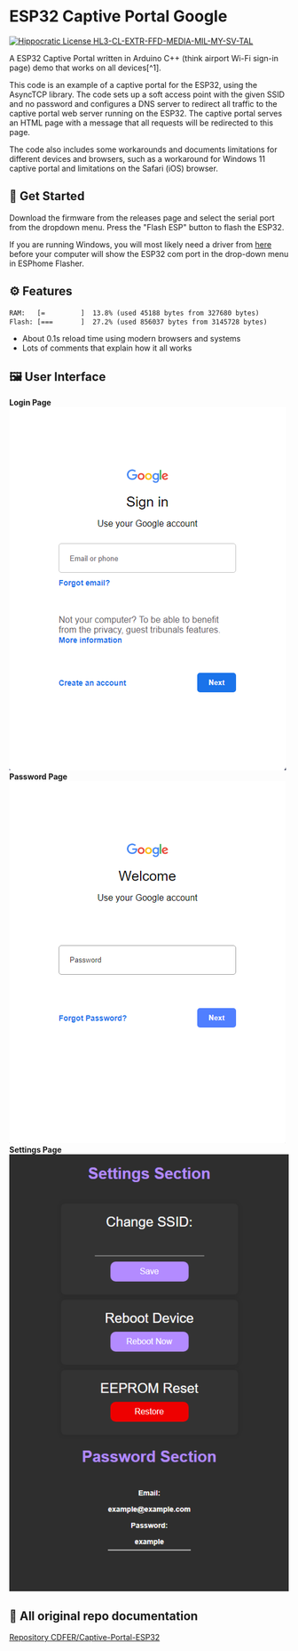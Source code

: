 # ESP32 Captive Portal Google

[![Hippocratic License HL3-CL-EXTR-FFD-MEDIA-MIL-MY-SV-TAL](https://img.shields.io/static/v1?label=Hippocratic%20License&message=HL3-CL-EXTR-FFD-MEDIA-MIL-MY-SV-TAL&labelColor=5e2751&color=bc8c3d)](https://firstdonoharm.dev/version/3/0/cl-extr-ffd-media-mil-my-sv-tal.html)

A ESP32 Captive Portal written in Arduino C++ (think airport Wi-Fi sign-in page) demo that works on all devices[^1].

This code is an example of a captive portal for the ESP32, using the AsyncTCP library. The code sets up a soft access point with the given SSID and no password and configures a DNS server to redirect all traffic to the captive portal web server running on the ESP32. The captive portal serves an HTML page with a message that all requests will be redirected to this page.

The code also includes some workarounds and documents limitations for different devices and browsers, such as a workaround for Windows 11 captive portal and limitations on the Safari (iOS) browser.

## 🏁 Get Started

Download the firmware from the releases page and select the serial port from the dropdown menu. Press the "Flash ESP" button to flash the ESP32.

If you are running Windows, you will most likely need a driver from [here](https://www.wemos.cc/en/latest/ch340_driver.html) before your computer will show the ESP32 com port in the drop-down menu in ESPhome Flasher.

## ⚙️ Features

```
RAM:   [=         ]  13.8% (used 45188 bytes from 327680 bytes)
Flash: [===       ]  27.2% (used 856037 bytes from 3145728 bytes)
```

- About 0.1s reload time using modern browsers and systems
- Lots of comments that explain how it all works

## 🖼️ User Interface

**Login Page**
![Login](/images/login.png)
**Password Page**
![User interface](/images/password.png)
**Settings Page**
![Backend](/images/backend.png)

## 📝 All original repo documentation

[Repository CDFER/Captive-Portal-ESP32](https://github.com/CDFER/Captive-Portal-ESP32)
